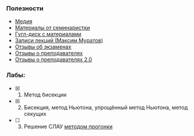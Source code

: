 
### Полезности
- [Медия](https://www.nsumedia.ru/main_potok/third_course/fifth_semester/computational)
- [Материалы от семинаристки](https://drive.google.com/drive/folders/192ANdI8YxDlJcYCUl2gPb1RNBK4WnckW)
- [Гугл-диск с материалами](https://drive.google.com/drive/folders/1hujR0FKe0pQtIliLlZ-ygwo3vYlspWFW?usp=drive_link)
- [Записи лекций (Максим Муратов)](https://www.youtube.com/playlist?list=PLHAiwjMOQSmxLcUHPPfqcknpDlkc7xvyy)
- [Отзывы об экзаменах](https://docs.google.com/spreadsheets/d/1f7Ul7q0BK61sFfOVHNRiad904Ts8MQDXsimatGEt5S4/edit?gid=2010672661#gid=2010672661)
- [Отзывы о преподавателях](https://docs.google.com/document/d/16hbDYg7dMCo3DLn8NgGGI-eOoDxosUn0yKN1fwrPcsA/edit#heading=h.jcnhp9p1wgko)
- [Отзывы о преподавателях 2.0](https://docs.google.com/document/d/11VQiY0Cr86lxh0qlV4kj7X857_xOVnfCdQMilYKfob0/edit#heading=h.z9gt69h3lhwi)

### Лабы:
- [x] 1. Метод бисекции
- [x] 2. Бисекция, метод Ньютона, упрощённый метод Ньютона, метод секущих
- [ ] 3. Решение СЛАУ [методом прогонки](https://moodle.kstu.ru/pluginfile.php/512336/mod_resource/content/1/Метод%20прогонки.pdf)

